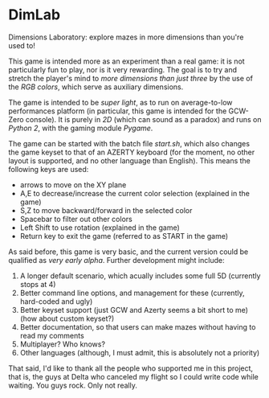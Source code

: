 # DimLab
Dimensions Laboratory: explore mazes in more dimensions than you're used to!

This game is intended more as an experiment than a real game: it is not particularly fun to play, nor is it very rewarding. The goal is to try and stretch the player's mind to *more dimensions than just three* by the use of the *RGB colors*, which serve as auxiliary dimensions.

The game is intended to be *super light*, as to run on average-to-low performances platform (in particular, this game is intended for the GCW-Zero console). It is purely in *2D* (which can sound as a paradox) and runs on *Python 2*, with the gaming module *Pygame*.

The game can be started with the batch file *start.sh*, which also changes the game keyset to that of an AZERTY keyboard (for the moment, no other layout is supported, and no other language than English). This means the following keys are used:
- arrows to move on the XY plane
- A,E to decrease/increase the current color selection (explained in the game)
- S,Z to move backward/forward in the selected color
- Spacebar to filter out other colors
- Left Shift to use rotation (explained in the game)
- Return key to exit the game (referred to as START in the game)

As said before, this game is very basic, and the current version could be qualified as *very early alpha*. Further development might include:
1. A longer default scenario, which acually includes some full 5D (currently stops at 4)
2. Better command line options, and management for these (currently, hard-coded and ugly)
3. Better keyset support (just GCW and Azerty seems a bit short to me) (how about custom keyset?)
4. Better documentation, so that users can make mazes without having to read my comments
5. Multiplayer? Who knows?
6. Other languages (although, I must admit, this is absolutely not a priority)
 
That said, I'd like to thank all the people who supported me in this project, that is, the guys at Delta who canceled my flight so I could write code while waiting. You guys rock. Only not really.
